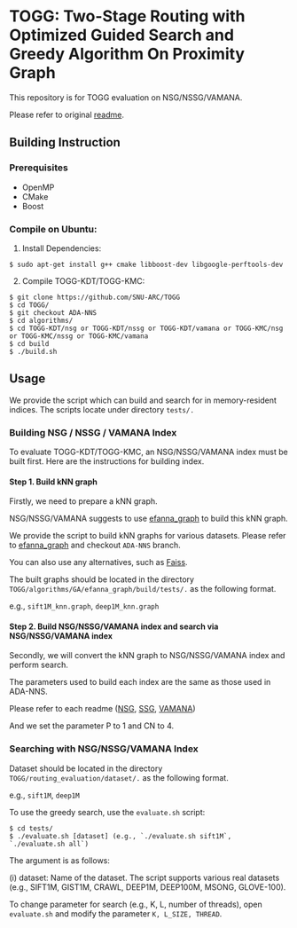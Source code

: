 # TOGG: Two-Stage Routing with Optimized Guided Search and Greedy Algorithm On Proximity Graph

This repository is for TOGG evaluation on NSG/NSSG/VAMANA.

Please refer to original [readme](https://github.com/whenever5225/TOGG/blob/master/README.md).

## Building Instruction

### Prerequisites
+ OpenMP
+ CMake
+ Boost

### Compile on Ubuntu:


1. Install Dependencies:

```shell
$ sudo apt-get install g++ cmake libboost-dev libgoogle-perftools-dev
```

2. Compile TOGG-KDT/TOGG-KMC:

```shell
$ git clone https://github.com/SNU-ARC/TOGG
$ cd TOGG/
$ git checkout ADA-NNS
$ cd algorithms/
$ cd TOGG-KDT/nsg or TOGG-KDT/nssg or TOGG-KDT/vamana or TOGG-KMC/nsg or TOGG-KMC/nssg or TOGG-KMC/vamana
$ cd build
$ ./build.sh
```

## Usage

We provide the script which can build and search for in memory-resident indices. The scripts locate under directory `tests/.`

### Building NSG / NSSG / VAMANA Index

To evaluate TOGG-KDT/TOGG-KMC, an NSG/NSSG/VAMANA index must be built first. Here are the instructions for building index.

#### Step 1. Build kNN graph

Firstly, we need to prepare a kNN graph.

NSG/NSSG/VAMANA suggests to use [efanna\_graph](https://github.com/ZJULearning/efanna\_graph) to build this kNN graph. 

We provide the script to build kNN graphs for various datasets. Please refer to [efanna\_graph](https://github.com/SNU-ARC/efanna\_graph) and checkout `ADA-NNS` branch.

You can also use any alternatives, such as [Faiss](https://github.com/facebookresearch/faiss).

The built graphs should be located in the directory `TOGG/algorithms/GA/efanna_graph/build/tests/.` as the following format.

e.g., `sift1M_knn.graph`, `deep1M_knn.graph`
 
#### Step 2. Build NSG/NSSG/VAMANA index and search via NSG/NSSG/VAMANA index

Secondly, we will convert the kNN graph to NSG/NSSG/VAMANA index and perform search.

The parameters used to build each index are the same as those used in ADA-NNS.

Please refer to each readme ([NSG](https://github.com/SNU-ARC/nsg/blob/ADA-NNS/README.md), [SSG](https://github.com/SNU-ARC/SSG/blob/ADA-NNS/README.md), [VAMANA](https://github.com/SNU-ARC/DiskANN/blob/ADA-NNS/README.md))

And we set the parameter P to 1 and CN to 4.

### Searching with NSG/NSSG/VAMANA Index

Dataset should be located in the directory `TOGG/routing_evaluation/dataset/.` as the following format.

e.g., `sift1M`, `deep1M`

To use the greedy search, use the `evaluate.sh` script:
```shell
$ cd tests/
$ ./evaluate.sh [dataset] (e.g., `./evaluate.sh sift1M`, `./evaluate.sh all`)
```
The argument is as follows:

(i) dataset: Name of the dataset. The script supports various real datasets (e.g., SIFT1M, GIST1M, CRAWL, DEEP1M, DEEP100M, MSONG, GLOVE-100).

To change parameter for search (e.g., K, L, number of threads), open `evaluate.sh` and modify the parameter `K, L_SIZE, THREAD`.

